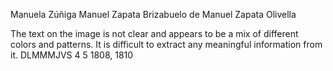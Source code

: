 Manuela Zúñiga
Manuel Zapata
Brizabuelo de Manuel
Zapata Olivella

The text on the image is not clear and appears to be a mix of different colors and patterns. It is difficult to extract any meaningful information from it.
DLMMMJVS
4 5
1808, 1810